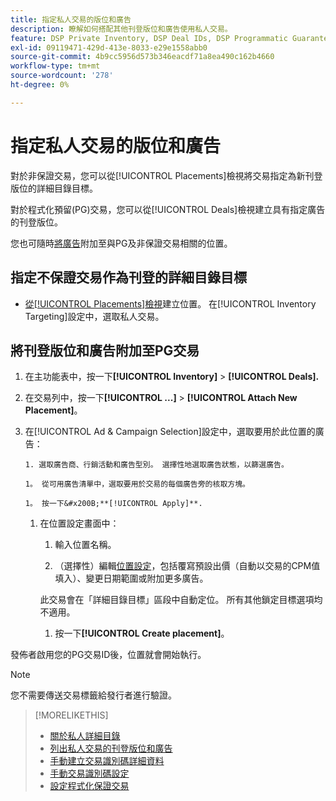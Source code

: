 ```yaml
---
title: 指定私人交易的版位和廣告
description: 瞭解如何搭配其他刊登版位和廣告使用私人交易。
feature: DSP Private Inventory, DSP Deal IDs, DSP Programmatic Guaranteed Deals
exl-id: 09119471-429d-413e-8033-e29e1558abb0
source-git-commit: 4b9cc5956d573b346eacdf71a8ea490c162b4660
workflow-type: tm+mt
source-wordcount: '278'
ht-degree: 0%

---
```


# 指定私人交易的版位和廣告

對於非保證交易，您可以從[!UICONTROL Placements]檢視將交易指定為新刊登版位的詳細目錄目標。

對於程式化預留(PG)交易，您可以從[!UICONTROL Deals]檢視建立具有指定廣告的刊登版位。

您也可隨時[將廣告](/help/dsp/campaign-management/ads/ad-attach-to-placement.md)附加至與PG及非保證交易相關的位置。

## 指定不保證交易作為刊登的詳細目錄目標

* [從[!UICONTROL Placements]檢視](/help/dsp/campaign-management/placements/placement-create.md)建立位置。 在[!UICONTROL Inventory Targeting]設定中，選取私人交易。

## 將刊登版位和廣告附加至PG交易

1. 在主功能表中，按一下&#x200B;**[!UICONTROL Inventory]** > **[!UICONTROL Deals].**

1. 在交易列中，按一下&#x200B;**[!UICONTROL ...]** > **[!UICONTROL Attach New Placement]**。

1. 在[!UICONTROL Ad & Campaign Selection]設定中，選取要用於此位置的廣告：

       1. 選取廣告商、行銷活動和廣告型別。 選擇性地選取廣告狀態，以篩選廣告。
       
       1。 從可用廣告清單中，選取要用於交易的每個廣告旁的核取方塊。
       
       1。 按一下&#x200B;**[!UICONTROL Apply]**.
   
   1. 在位置設定畫面中：

      1. 輸入位置名稱。

      1. （選擇性）編輯[位置設定](/help/dsp/campaign-management/placements/placement-settings.md)，包括覆寫預設出價（自動以交易的CPM值填入）、變更日期範圍或附加更多廣告。

      此交易會在「詳細目錄目標」區段中自動定位。 所有其他鎖定目標選項均不適用。

      1. 按一下&#x200B;**[!UICONTROL Create placement]**。

發佈者啟用您的PG交易ID後，位置就會開始執行。

>[!NOTE]
>
> 您不需要傳送交易標籤給發行者進行驗證。

>[!MORELIKETHIS]
>
>* [關於私人詳細目錄](private-inventory-about.md)
>* [列出私人交易的刊登版位和廣告](/help/dsp/inventory/private-deal-view-placements.md)
>* [手動建立交易識別碼詳細資料](deal-id-create.md)
>* [手動交易識別碼設定](deal-id-settings.md)
>* [設定程式化保證交易](programmatic-guaranteed-set-up.md)
